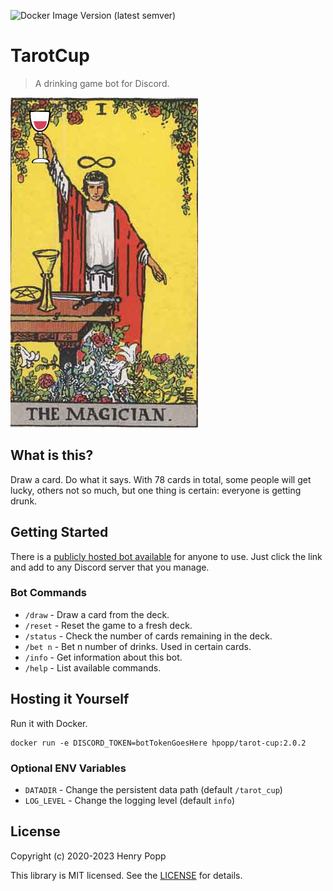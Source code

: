 ![Docker Image Version (latest semver)](https://img.shields.io/docker/v/hpopp/tarot-cup)

# TarotCup

> A drinking game bot for Discord.

![Tarot Cup](https://raw.githubusercontent.com/hpopp/tarot-cup/master/tarot-cup.jpg)

## What is this?

Draw a card. Do what it says. With 78 cards in total, some people will get lucky, others
not so much, but one thing is certain: everyone is getting drunk.

## Getting Started

There is a [publicly hosted bot available](https://discord.com/api/oauth2/authorize?client_id=693951915352129628&permissions=2147534848&scope=bot)
for anyone to use. Just click the link and add to any Discord server that you manage.

### Bot Commands

- `/draw` - Draw a card from the deck.
- `/reset` - Reset the game to a fresh deck.
- `/status` - Check the number of cards remaining in the deck.
- `/bet n` - Bet n number of drinks. Used in certain cards.
- `/info` - Get information about this bot.
- `/help` - List available commands.

## Hosting it Yourself

Run it with Docker.

```
docker run -e DISCORD_TOKEN=botTokenGoesHere hpopp/tarot-cup:2.0.2
```

### Optional ENV Variables

- `DATADIR` - Change the persistent data path (default `/tarot_cup`)
- `LOG_LEVEL` - Change the logging level (default `info`)

## License

Copyright (c) 2020-2023 Henry Popp

This library is MIT licensed. See the [LICENSE](https://github.com/hpopp/tarot-cup/blob/master/LICENSE) for details.
